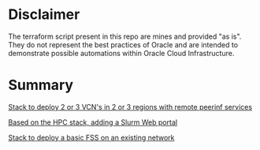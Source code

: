# Disclaimer

The terraform script present in this repo are mines and provided "as is". They do not represent the best practices of Oracle and are intended to demonstrate possible automations within Oracle Cloud Infrastructure.

# Summary

[Stack to deploy 2 or 3 VCN's in 2 or 3 regions with remote peerinf services](OCI_vcn_peering_remote_services)

[Based on the HPC stack, adding a Slurm Web portal](oci-hpc-clusternetwork_slurm_web_portal)

[Stack to deploy a basic FSS on an existing network](OCI_basic_FSS)
